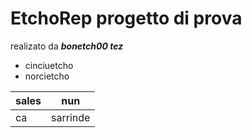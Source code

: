 # EtchoRep progetto di prova
realizato da ***bonetch00 tez*** 
* cinciuetcho
* norcietcho

|sales|nun|
|-----|----|
|ca|sarrinde|
